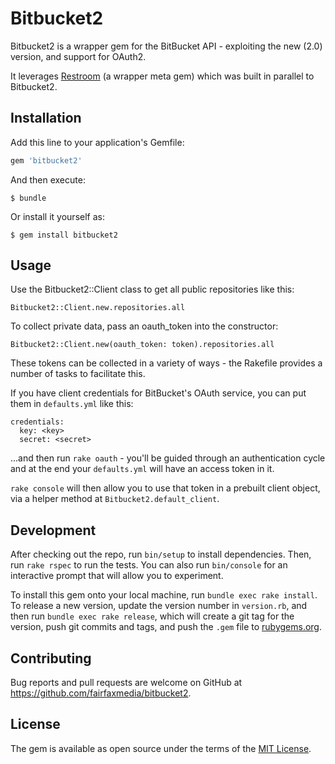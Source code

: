 # Bitbucket2

Bitbucket2 is a wrapper gem for the BitBucket API - exploiting the new (2.0) version, and support for OAuth2.

It leverages [Restroom](https://github.com/fairfaxmedia/bitbucket2) (a wrapper meta gem) which was built in parallel to Bitbucket2.

## Installation

Add this line to your application's Gemfile:

```ruby
gem 'bitbucket2'
```

And then execute:

    $ bundle

Or install it yourself as:

    $ gem install bitbucket2

## Usage

Use the Bitbucket2::Client class to get all public repositories like this:

```
Bitbucket2::Client.new.repositories.all
```

To collect private data, pass an oauth_token into the constructor:
```
Bitbucket2::Client.new(oauth_token: token).repositories.all
```

These tokens can be collected in a variety of ways - the Rakefile provides a number of tasks to facilitate this.

If you have client credentials for BitBucket's OAuth service, you can put them in `defaults.yml` like this:

```
credentials:
  key: <key>
  secret: <secret>
```

...and then run `rake oauth` - you'll be guided through an authentication cycle and at the end your `defaults.yml` will have an access token in it.

`rake console` will then allow you to use that token in a prebuilt client object, via a helper method at `Bitbucket2.default_client`.

## Development

After checking out the repo, run `bin/setup` to install dependencies. Then, run `rake rspec` to run the tests. You can also run `bin/console` for an interactive prompt that will allow you to experiment.

To install this gem onto your local machine, run `bundle exec rake install`. To release a new version, update the version number in `version.rb`, and then run `bundle exec rake release`, which will create a git tag for the version, push git commits and tags, and push the `.gem` file to [rubygems.org](https://rubygems.org).

## Contributing

Bug reports and pull requests are welcome on GitHub at https://github.com/fairfaxmedia/bitbucket2.


## License

The gem is available as open source under the terms of the [MIT License](http://opensource.org/licenses/MIT).
